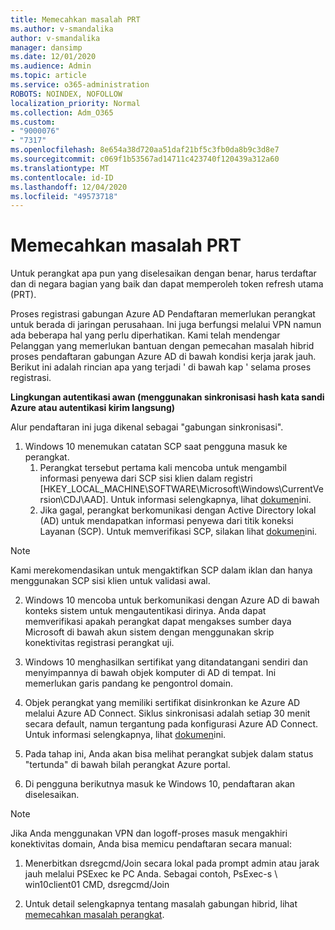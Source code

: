 ```yaml
---
title: Memecahkan masalah PRT
ms.author: v-smandalika
author: v-smandalika
manager: dansimp
ms.date: 12/01/2020
ms.audience: Admin
ms.topic: article
ms.service: o365-administration
ROBOTS: NOINDEX, NOFOLLOW
localization_priority: Normal
ms.collection: Adm_O365
ms.custom:
- "9000076"
- "7317"
ms.openlocfilehash: 8e654a38d720aa51daf21bf5c3fb0da8b9c3d8e7
ms.sourcegitcommit: c069f1b53567ad14711c423740f120439a312a60
ms.translationtype: MT
ms.contentlocale: id-ID
ms.lasthandoff: 12/04/2020
ms.locfileid: "49573718"
---
```

# <a name="troubleshoot-prt-issue"></a>Memecahkan masalah PRT

Untuk perangkat apa pun yang diselesaikan dengan benar, harus terdaftar dan di negara bagian yang baik dan dapat memperoleh token refresh utama (PRT).

Proses registrasi gabungan Azure AD Pendaftaran memerlukan perangkat untuk berada di jaringan perusahaan. Ini juga berfungsi melalui VPN namun ada beberapa hal yang perlu diperhatikan. Kami telah mendengar Pelanggan yang memerlukan bantuan dengan pemecahan masalah hibrid proses pendaftaran gabungan Azure AD di bawah kondisi kerja jarak jauh. Berikut ini adalah rincian apa yang terjadi ' di bawah kap ' selama proses registrasi.

**Lingkungan autentikasi awan (menggunakan sinkronisasi hash kata sandi Azure atau autentikasi kirim langsung)**

Alur pendaftaran ini juga dikenal sebagai "gabungan sinkronisasi".

1. Windows 10 menemukan catatan SCP saat pengguna masuk ke perangkat.
    1. Perangkat tersebut pertama kali mencoba untuk mengambil informasi penyewa dari SCP sisi klien dalam registri [HKEY_LOCAL_MACHINE\SOFTWARE\Microsoft\Windows\CurrentVersion\CDJ\AAD]. Untuk informasi selengkapnya, lihat [dokumen](https://docs.microsoft.com/azure/active-directory/devices/hybrid-azuread-join-control)ini.
    2. Jika gagal, perangkat berkomunikasi dengan Active Directory lokal (AD) untuk mendapatkan informasi penyewa dari titik koneksi Layanan (SCP). Untuk memverifikasi SCP, silakan lihat [dokumen](https://docs.microsoft.com/azure/active-directory/devices/hybrid-azuread-join-manual#configure-a-service-connection-point)ini. 

> [!NOTE]
> Kami merekomendasikan untuk mengaktifkan SCP dalam iklan dan hanya menggunakan SCP sisi klien untuk validasi awal.

2. Windows 10 mencoba untuk berkomunikasi dengan Azure AD di bawah konteks sistem untuk mengautentikasi dirinya. Anda dapat memverifikasi apakah perangkat dapat mengakses sumber daya Microsoft di bawah akun sistem dengan menggunakan skrip konektivitas registrasi perangkat uji.

3. Windows 10 menghasilkan sertifikat yang ditandatangani sendiri dan menyimpannya di bawah objek komputer di AD di tempat. Ini memerlukan garis pandang ke pengontrol domain.

4. Objek perangkat yang memiliki sertifikat disinkronkan ke Azure AD melalui Azure AD Connect. Siklus sinkronisasi adalah setiap 30 menit secara default, namun tergantung pada konfigurasi Azure AD Connect. Untuk informasi selengkapnya, lihat [dokumen](https://docs.microsoft.com/azure/active-directory/hybrid/how-to-connect-sync-configure-filtering#organizational-unitbased-filtering)ini.

5. Pada tahap ini, Anda akan bisa melihat perangkat subjek dalam status "tertunda" di bawah bilah perangkat Azure portal.

6. Di pengguna berikutnya masuk ke Windows 10, pendaftaran akan diselesaikan. 

> [!NOTE]
> Jika Anda menggunakan VPN dan logoff-proses masuk mengakhiri konektivitas domain, Anda bisa memicu pendaftaran secara manual:
 1. Menerbitkan dsregcmd/Join secara lokal pada prompt admin atau jarak jauh melalui PSExec ke PC Anda. Sebagai contoh, PsExec-s \\ win10client01 CMD, dsregcmd/Join

 2. Untuk detail selengkapnya tentang masalah gabungan hibrid, lihat [memecahkan masalah perangkat](https://techcommunity.microsoft.com/t5/azure-active-directory-identity/azure-ad-mailbag-frequent-questions-about-using-device-based/ba-p/1257344).

